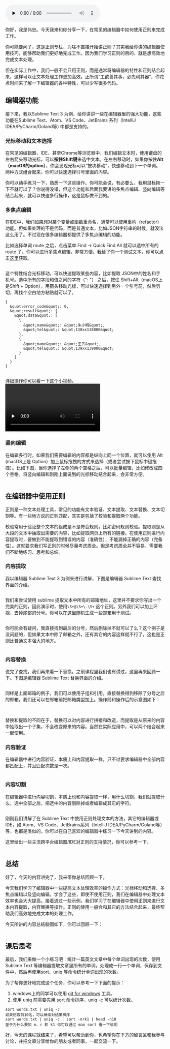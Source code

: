 <audio id="audio" title="09 | 应用2：如何在编辑器中使用正则完成工作？" controls="" preload="none"><source id="mp3" src="https://static001.geekbang.org/resource/audio/cc/7c/ccfa53e01a5e49c12fb2acb840c2be7c.mp3"></audio>

你好，我是伟忠。今天我来和你分享一下，在常见的编辑器中如何使用正则来完成工作。

你可能要问了，这是正则专栏，为啥不直接开始讲正则？其实我给你讲的编辑器使用技巧，能够帮助我们更好地完成工作。因为我们学习正则的目的，就是想高效地完成文本处理。

但在实际工作中，我们一般不会只用正则，而是通常将编辑器的特性和正则结合起来，这样可以让文本处理工作更加高效。正所谓“工欲善其事，必先利其器”，你花点时间来了解一下编辑器的各种特性，可以少写很多代码。

## 编辑器功能

接下来，我以Sublime Text 3 为例，给你讲讲一些在编辑器里的强大功能，这些功能在Sublime Text、Atom、VS Code、JetBrains 系列（IntelliJ IDEA/PyCharm/Goland等) 中都是支持的。

### 光标移动和文本选择

在常见的编辑器、IDE、甚至Chrome等浏览器中，我们编辑文本时，使用键盘的左右箭头移动光标，可以**按住Shift键**来选中文本。在左右移动时，如果你按住**Alt（macOS的option）**，你会发现光标可以“按块移动”，快速移动到下一个单词。两种方式组合起来，你可以快速选择引号里面的内容。<br>
<img src="https://static001.geekbang.org/resource/image/f2/34/f2ca77c68ef5bf42b7f997693483f334.png" alt="">

你可以动手练习一下，熟悉一下这些操作。你可能会说，有必要么，我用鼠标拖一下不就可以了？你说得没错，但这个功能和后面我要讲的多焦点编辑、竖向编辑等结合起来，就可以快速多行操作，这是鼠标做不到的。

### 多焦点编辑

在IDE中，我们如果想对某个变量或函数重命名，通常可以使用重构（refactor）功能。但如果处理的不是代码，而是普通文本，比如JSON字符串的时候，就没法这么用了。不过现在很多编辑器都提供了多焦点编辑的功能。

比如选择单词 route 之后，点击菜单 Find -&gt; Quick Find All 就可以选中所有的 route 了。你可以进行多焦点编辑，非常方便。我给了你一个测试文本，你可以点击[这里](https://github.com/gin-gonic/gin/blob/5e40c1d49c21bf989e8d54dbd555086f06d4fb8a/README.md#bind-uri)获取。

<img src="https://static001.geekbang.org/resource/image/eb/23/eb19d2152d2be332125aeec2d1371f23.png" alt="">

这个特性结合光标移动，可以快速提取某些内容，比如提取 JSON中的姓名和手机号。选中所有的字段和值之间的字符（": "） 之后，按住 Shift+Alt（macOS上是Shift + Option），用箭头移动光标，可以快速选择到另外一个引号前，然后剪切，再找个空白地方粘贴就可以了。

```
{
  &quot;error_code&quot;: 0,
  &quot;result&quot;: {
    &quot;data&quot;: [
      {
        &quot;name&quot;: &quot;朱小明&quot;,
        &quot;tel&quot;: &quot;138xx138000&quot;
      },
      {
        &quot;name&quot;: &quot;王五&quot;,
        &quot;tel&quot;: &quot;139xx139000&quot;
      }
    ]
  }
}

```

<img src="https://static001.geekbang.org/resource/image/52/7c/520533a63bc9a1079619a25dda8c897c.png" alt="">

详细操作你可以看一下这个小视频。<br>
<video preload="none" controls=""><source src="https://media001.geekbang.org/customerTrans/7e27d07d27d407ebcc195a0e78395f55/e31f7b5-17305511c6b-0000-0000-01d-dbacd.mp4" type="video/mp4"></video>

### 竖向编辑

在编辑多行时，如果我们需要编辑的内容都是纵向上同一个位置，就可以使用 Alt (macOS上是 Option）加上鼠标拖拽的方式来选择（或者尝试按下鼠标中键拖拽）。比如下图，当你选择了左侧的两个空格之后，可以批量编辑，比如修改成四个空格。将竖向编辑和刚刚上面说到的光标移动结合起来，会非常方便。

<img src="https://static001.geekbang.org/resource/image/6a/ee/6a52fd04f915be6171f6fb39f4185fee.png" alt="">

## 在编辑器中使用正则

正则是一种文本处理工具，常见的功能有文本验证、文本提取、文本替换、文本切割等。有一些地方说的正则匹配，其实是包括了校验和提取两个功能。

校验常用于验证整个文本的组成是不是符合规则，比如密码规则校验。提取则是从大段的文本中抽取出需要的内容，比如提取网页上所有的链接。在使用正则进行内容提取时，要做到不能提取到错误的内容（准确性），不能漏掉正确的内容（完备性）。这就要求我们写正则的时候尽量考虑周全。但是考虑周全并不容易，需要我们不断地练习、思考和总结。

### 内容提取

我以编辑器 Sublime Text 3 为例来进行讲解，下图是编辑器 Sublime Text 查找界面的介绍。

<img src="https://static001.geekbang.org/resource/image/dd/2c/dd3362f28c66b8fabb279648e872042c.png" alt="">

我们来尝试使用 sublime 提取文本中所有的邮箱地址，这里并不要求你写出一个完美的正则，因此演示时，使用`\S+@\S+\.\S+` 这个正则。另外我们可以加上环视，去掉尾部的分号。你可以[在这里](http://www.zhongguosou.com/mailharddisk/mail_address_creator.aspx)随机生成一些邮箱用于测试。

<img src="https://static001.geekbang.org/resource/image/d1/fa/d19c306e136e48cce055c56888e54bfa.png" alt="">

你可能会有疑问，我直接找到最后的分号，然后删除掉不就可以了么？这个例子是没问题的，但如果文本中除了邮箱之外，还有其它的内容这样就不行了，这也是正则比普通文本强大的地方。

<img src="https://static001.geekbang.org/resource/image/a1/dc/a18de0a5516ee9e6f65744840dbdf6dc.png" alt="">

### 内容替换

说完了查找，我们再来看一下替换。之前课程里我们也有讲过，这里再来回顾一下。下图是编辑器 Sublime Text 替换界面的介绍。

<img src="https://static001.geekbang.org/resource/image/fa/a6/fa097dcb7ec8c647ed6c7204e30a76a6.png" alt="">

同样是上面邮箱的例子，我们可以使用子组和引用，直接替换得到移除了分号之后的邮箱，我们还可以在邮箱前把邮箱类型加上。操作前和操作后的示意图如下：

<img src="https://static001.geekbang.org/resource/image/91/8c/91cc91d71fa3deb371e8fc19d364d68c.png" alt="">

<img src="https://static001.geekbang.org/resource/image/5f/18/5fdcd64731ece75da67e5f323665f018.png" alt="">

替换和提取的不同在于，替换可以对内容进行拼接和改造，而提取是从原来的内容中抽取出一个子集，不会改变原来的内容。当然在实际应用中，可以两个结合起来一起使用。

### 内容验证

在编辑器中进行内容验证，本质上和内容提取一样，只不过要求编辑器中全部内容都匹配上，并且匹配次数是一次。

<img src="https://static001.geekbang.org/resource/image/bc/fc/bc4c8d5521dcff1cc39bc8e78bd819fc.png" alt="">

### 内容切割

在编辑器中进行内容切割，本质上也和内容提取一样，用什么切割，我们就提取什么，选中全部之后，把选中的内容删除掉或者编辑成其它的字符。

<img src="https://static001.geekbang.org/resource/image/a8/5c/a815cb2ea9754ae41048668d82ca545c.png" alt="">

刚刚我们讲解了在 Sublime Text 中使用正则处理文本的方法，其它的编辑器或IDE，如 Atom、VS Code、JetBrains系列（IntelliJ IDEA/PyCharm/Goland等）等，也都是类似的，你可以在自己喜欢的编辑器中练习一下今天讲到的内容。

这里给出一些主流跨平台编辑器/IDE对正则的支持情况，你可以参考一下。

<img src="https://static001.geekbang.org/resource/image/91/6b/91329d890437420a2eed55eef713yy6b.jpg" alt="">

## 总结

好了，今天的内容讲完了，我来带你总结回顾一下。

今天我们学习了编辑器中一些提高文本处理效率的操作方式：光标移动和选择、多焦点编辑以及竖向编辑。学会了这些，即使不使用正则，我们在编辑器中处理文本效率也会大大提高。接着通过一些示例，我们学习了在编辑器中使用正则来进行文本内容提取，内容替换等操作。正则的使用一般会和其它的方法结合起来，最终帮助我们高效地完成文本的处理工作。

今天所讲的内容总结脑图如下，你可以回顾一下：

<img src="https://static001.geekbang.org/resource/image/c7/be/c75e1165db7cafd9979551777cf72ebe.png" alt="">

## 课后思考

最后，我们来做一个小练习吧：统计一篇英文文章中每个单词出现的次数，使用Sublime Text 等编辑器提取文章里所有的单词，处理成一行一个单词，保存到文件中，然后再使用sort、uniq 等命令统计单词出现的次数。

为了帮你更好地完成这个任务，你可以参考一下下面的提示：

1. windows上的同学可以使用 [git for windows](https://gitforwindows.org/) 工具。
1. 使用 uniq 前需要先用 sort 命令排序，uniq -c 可以统计次数。

```
sort words.txt | uniq -c
如果想取前10名，可以继续对结果排序
sort words.txt | uniq -c | sort -nrk1 | head -n10
至于为什么要加 n、r 和 k1 你可以通过 man sort 看一下说明

```

好，今天的课程就结束了，希望可以帮助到你，也希望你在下方的留言区和我参与讨论，并把文章分享给你的朋友或者同事，一起交流一下。

